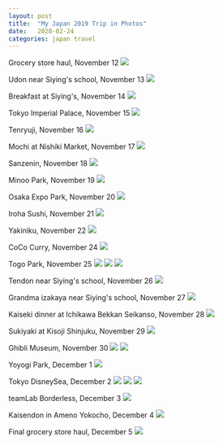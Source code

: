 ```yaml
---
layout: post
title:  "My Japan 2019 Trip in Photos"
date:   2020-02-24
categories: japan travel
---
```


Grocery store haul, November 12
![](/assets/japan/2019/IMG_2753.jpeg)

Udon near Siying's school, November 13
![](/assets/japan/2019/IMG_2768.jpeg)

Breakfast at Siying's, November 14
![](/assets/japan/2019/IMG_2775.jpeg)

Tokyo Imperial Palace, November 15
![](/assets/japan/2019/IMG_2908.jpeg)

Tenryuji, November 16
![](/assets/japan/2019/IMG_3139.jpeg)

Mochi at Nishiki Market, November 17
![](/assets/japan/2019/IMG_3181.jpeg)

Sanzenin, November 18
![](/assets/japan/2019/IMG_3232.jpeg)

Minoo Park, November 19
![](/assets/japan/2019/IMG_3274.jpeg)

Osaka Expo Park, November 20
![](/assets/japan/2019/IMG_3400.jpeg)

Iroha Sushi, November 21
![](/assets/japan/2019/IMG_3444.jpeg)

Yakiniku, November 22
![](/assets/japan/2019/IMG_3469.jpeg)

CoCo Curry, November 24
![](/assets/japan/2019/IMG_3484.jpeg)

Togo Park, November 25
![](/assets/japan/2019/IMG_1698.jpeg)
![](/assets/japan/2019/IMG_1732.jpeg)
![](/assets/japan/2019/IMG_3550.jpeg)

Tendon near Siying's school, November 26
![](/assets/japan/2019/IMG_3596.jpeg)

Grandma izakaya near Siying's school, November 27
![](/assets/japan/2019/IMG_3630.jpeg)

Kaiseki dinner at Ichikawa Bekkan Seikanso, November 28
![](/assets/japan/2019/IMG_3647.jpeg)

Sukiyaki at Kisoji Shinjuku, November 29
![](/assets/japan/2019/IMG_3674.jpeg)

Ghibli Museum, November 30
![](/assets/japan/2019/IMG_3688.jpeg)
![](/assets/japan/2019/IMG_1844.jpeg)

Yoyogi Park, December 1
![](/assets/japan/2019/IMG_3718.jpeg)

Tokyo DisneySea, December 2
![](/assets/japan/2019/IMG_1874.jpeg)
![](/assets/japan/2019/IMG_1877.jpeg)
![](/assets/japan/2019/IMG_1882.jpeg)

teamLab Borderless, December 3
![](/assets/japan/2019/IMG_1932.jpeg)

Kaisendon in Ameno Yokocho, December 4
![](/assets/japan/2019/IMG_4120.jpeg)

Final grocery store haul, December 5
![](/assets/japan/2019/IMG_4148.jpeg)
